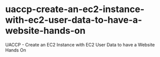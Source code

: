 # uaccp-create-an-ec2-instance-with-ec2-user-data-to-have-a-website-hands-on
UACCP - Create an EC2 Instance with EC2 User Data to have a Website Hands On
